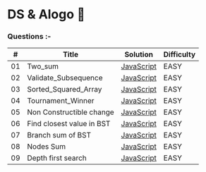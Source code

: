 # DS & Alogo 🤠

### Questions :-

| #   | Title                     | Solution                                                                                            | Difficulty |
| --- | ------------------------- | --------------------------------------------------------------------------------------------------- | ---------- |
| 01  | Two_sum                   | [JavaScript](https://github.com/Anmolzuck/Coding_question/blob/master/Two_Sum.js)                   | EASY       |
| 02  | Validate_Subsequence      | [JavaScript](https://github.com/Anmolzuck/Coding_question/blob/master/Validate_Subsequence.js)      | EASY       |
| 03  | Sorted_Squared_Array      | [JavaScript](https://github.com/Anmolzuck/Coding_question/blob/master/Sorted_Squared_array.js)      | EASY       |
| 04  | Tournament_Winner         | [JavaScript](https://github.com/Anmolzuck/Coding_question/blob/master/Tournament_Winner.js)         | EASY       |
| 05  | Non Constructible change  | [JavaScript](https://github.com/Anmolzuck/Coding_question/blob/master/Non_Constructible_Change.js)  | EASY       |
| 06  | Find closest value in BST | [JavaScript](https://github.com/Anmolzuck/Coding_question/blob/master/Find_CLosest_Value_in_BST.js) | EASY       |
| 07  | Branch sum of BST         | [JavaScript](https://github.com/Anmolzuck/Coding_question/blob/master/Branched_sum.js)              | EASY       |
| 08  | Nodes Sum                 | [JavaScript](https://github.com/Anmolzuck/Coding_question/blob/master/Nodes_Sum.js)                 | EASY       |
| 09  | Depth first search        | [JavaScript](https://github.com/Anmolzuck/Coding_question/blob/master/Depth_First_Search.js)        | EASY       |
